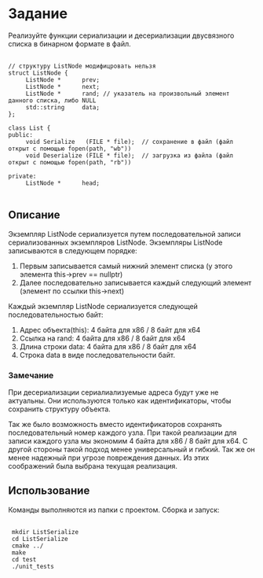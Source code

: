 # Задание

Реализуйте функции сериализации и десериализации двусвязного списка в бинарном формате в файл.
<pre>
    <code>
// структуру ListNode модифицровать нельзя
struct ListNode {
     ListNode *      prev;
     ListNode *      next;
     ListNode *      rand; // указатель на произвольный элемент данного списка, либо NULL
     std::string     data;
};

class List {
public:
     void Serialize   (FILE * file);  // сохранение в файл (файл открыт с помощью fopen(path, "wb"))
     void Deserialize (FILE * file);  // загрузка из файла (файл открыт с помощью fopen(path, "rb"))

private:
     ListNode *      head;
    </code>     
</pre>

## Описание

Экземпляр ListNode сериализуется путем последовательной записи сериализованных экземпляров ListNode. 
Экземпляры ListNode записываются в следующем порядке:
1. Первым записывается самый нижний элемент списка (у этого элемента this->prev == nullptr)
2. Далее последовательно записывается каждый следующий элемент (элемент по ссылки this->next)

Каждый экземпляр ListNode сериализуется следующей последовательностью байт:
1. Адрес объекта(this): 4 байта для x86 / 8 байт для x64
2. Ссылка на rand: 4 байта для x86 / 8 байт для x64
3. Длина строки data: 4 байта для x86 / 8 байт для x64
4. Строка data в виде последовательности байт.

### Замечание
При десериализации сериалиализуемые адреса будут уже не актуальны. Они используются только как идентификаторы, чтобы 
сохранить структуру объекта. 

Так же было возможность вместо идентификаторов сохранять последовательный номер каждого 
узла. При такой реализации для записи каждого узла мы экономим 4 байта для x86 / 8 байт для x64. С другой стороны такой 
подход менее универсальный и гибкий. Так же он менее надежный при угрозе повреждения данных. Из этих соображений была
 выбрана текущая реализация. 
 
 ## Использование
 
 Команды выполняются из папки с проектом.
 Сборка и запуск:
 <pre>
     <code>
 mkdir ListSerialize
 cd ListSerialize 
 cmake ../ 
 make 
 cd test
 ./unit_tests
     </code>
 </pre>